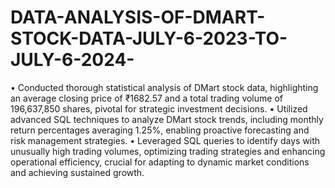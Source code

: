 # DATA-ANALYSIS-OF-DMART-STOCK-DATA-JULY-6-2023-TO-JULY-6-2024-

•	Conducted thorough statistical analysis of DMart stock data, highlighting an average closing price of ₹1682.57 and a total trading volume of 196,637,850 shares, pivotal for strategic investment decisions.
•	Utilized advanced SQL techniques to analyze DMart stock trends, including monthly return percentages averaging 1.25%, enabling proactive forecasting and risk management strategies.
•	Leveraged SQL queries to identify days with unusually high trading volumes, optimizing trading strategies and enhancing operational efficiency, crucial for adapting to dynamic market conditions and achieving sustained growth.
